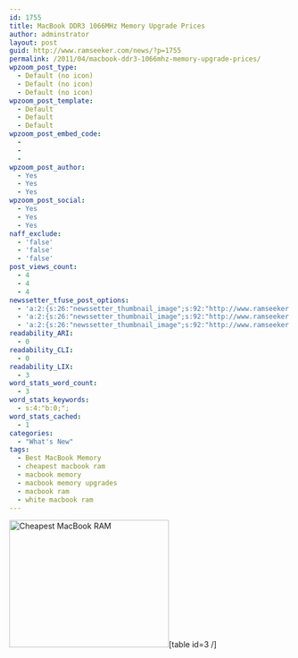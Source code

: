 ```yaml
---
id: 1755
title: MacBook DDR3 1066MHz Memory Upgrade Prices
author: adminstrator
layout: post
guid: http://www.ramseeker.com/news/?p=1755
permalink: /2011/04/macbook-ddr3-1066mhz-memory-upgrade-prices/
wpzoom_post_type:
  - Default (no icon)
  - Default (no icon)
  - Default (no icon)
wpzoom_post_template:
  - Default
  - Default
  - Default
wpzoom_post_embed_code:
  - 
  - 
  - 
wpzoom_post_author:
  - Yes
  - Yes
  - Yes
wpzoom_post_social:
  - Yes
  - Yes
  - Yes
naff_exclude:
  - 'false'
  - 'false'
  - 'false'
post_views_count:
  - 4
  - 4
  - 4
newssetter_tfuse_post_options:
  - 'a:2:{s:26:"newssetter_thumbnail_image";s:92:"http://www.ramseeker.com/wp-content/uploads/2011/04/Screen-shot-2011-04-03-at-4.23.42-PM.png";s:24:"newssetter_disable_image";s:4:"true";}'
  - 'a:2:{s:26:"newssetter_thumbnail_image";s:92:"http://www.ramseeker.com/wp-content/uploads/2011/04/Screen-shot-2011-04-03-at-4.23.42-PM.png";s:24:"newssetter_disable_image";s:4:"true";}'
  - 'a:2:{s:26:"newssetter_thumbnail_image";s:92:"http://www.ramseeker.com/wp-content/uploads/2011/04/Screen-shot-2011-04-03-at-4.23.42-PM.png";s:24:"newssetter_disable_image";s:4:"true";}'
readability_ARI:
  - 0
readability_CLI:
  - 0
readability_LIX:
  - 3
word_stats_word_count:
  - 3
word_stats_keywords:
  - s:4:"b:0;";
word_stats_cached:
  - 1
categories:
  - "What's New"
tags:
  - Best MacBook Memory
  - cheapest macbook ram
  - macbook memory
  - macbook memory upgrades
  - macbook ram
  - white macbook ram
---
```

[<img class="alignleft" title="Best MacBook RAM Prices" src="http://www.ramseeker.com/wp-content/uploads/2011/04/Screen-shot-2011-04-03-at-4.23.42-PM.png" alt="Cheapest MacBook RAM" width="286" height="228" />][1][table id=3 /]

 [1]: http://www.amazon.com/gp/redirect.html?ie=UTF8&location=http%3A%2F%2Fwww.amazon.com%2Fs%3Fie%3DUTF8%26x%3D0%26ref_%3Dnb_sb_noss%26y%3D0%26field-keywords%3Dmac%2520pro%26url%3Dsearch-alias%253Daps&tag=ramseeker-20&linkCode=ur2&camp=1789&creative=390957